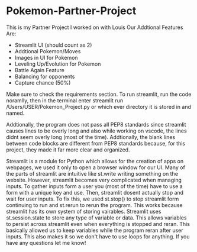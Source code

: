# Pokemon-Partner-Project
This is my Partner Project I worked on with Louis
Our Addtional Features Are:
- Streamlit UI (should count as 2)
- Addtional Pokemon/Moves
- Images in UI for Pokemon
- Leveling Up/Evolution for Pokemon
- Battle Again Feature
- Balancing for opponents
- Capture chance (50%)

Make sure to check the requirements section.
To run streamlit, run the code noramlly, then in the terminal enter streamlit run /Users/USER/Pokemon_Project.py or which ever directory it is stored in and named.

Addtionally, the program does not pass all PEP8 standards since streamlit causes lines to be overly long and also while working on vscode, the lines didnt seem overly long (most of the time). Addtionally, the blank lines between code blocks are different from PEP8 standards because, for this project, they made it far more clear and organized.

Streamlit is a module for Python which allows for the creation of apps on webpages, we used it only to open a browser window for our UI. Many of the parts of streamlit are intuitive like st.write writing something on the website. However, streamlit becomes very complicated when managing inputs. To gather inputs form a user you (most of the time) have to use a form with a unique key and use. Then, streamlit dosent actually stop and wait for user inputs. To fix this, we used st.stop() to stop streamlit form continuing to run and st.rerun to rerun the program. This works because streamlit has its own system of storing vairables. Streamlit uses st.session.state to store any type of variable or data. This allows variables to persist across streamlit even when everything is stopped and reran. This basically allowed us to keep variables while the program reran after user inputs. This also makes it so we don't have to use loops for anything.
If you have any questions let me know!
